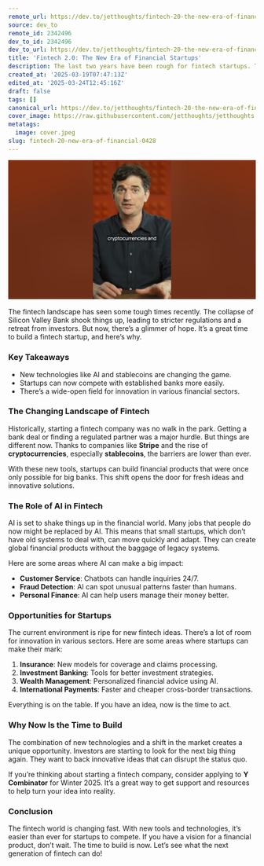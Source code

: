 ```yaml
---
remote_url: https://dev.to/jetthoughts/fintech-20-the-new-era-of-financial-startups-260l
source: dev_to
remote_id: 2342496
dev_to_id: 2342496
dev_to_url: https://dev.to/jetthoughts/fintech-20-the-new-era-of-financial-startups-260l
title: 'Fintech 2.0: The New Era of Financial Startups'
description: The last two years have been rough for fintech startups. The SVB collapse led to regulators clamping down, and investors fled the space. That was good for incumbents and bad for new fintechs. We hope that's about to change and now is a great time to build a fintech startup.
created_at: '2025-03-19T07:47:13Z'
edited_at: '2025-03-24T12:45:16Z'
draft: false
tags: []
canonical_url: https://dev.to/jetthoughts/fintech-20-the-new-era-of-financial-startups-260l
cover_image: https://raw.githubusercontent.com/jetthoughts/jetthoughts.github.io/master/content/blog/fintech-20-new-era-of-financial-0428/cover.jpeg
metatags:
  image: cover.jpeg
slug: fintech-20-new-era-of-financial-0428
---
```

[![Fintech 2.0: The New Era of Financial Startups](file_0.jpg)](https://www.youtube.com/watch?v=jJp13H5a-jE)

The fintech landscape has seen some tough times recently. The collapse of Silicon Valley Bank shook things up, leading to stricter regulations and a retreat from investors. But now, there’s a glimmer of hope. It’s a great time to build a fintech startup, and here’s why.

### Key Takeaways

*   New technologies like AI and stablecoins are changing the game.
*   Startups can now compete with established banks more easily.
*   There’s a wide-open field for innovation in various financial sectors.

### The Changing Landscape of Fintech

Historically, starting a fintech company was no walk in the park. Getting a bank deal or finding a regulated partner was a major hurdle. But things are different now. Thanks to companies like **Stripe** and the rise of **cryptocurrencies**, especially **stablecoins**, the barriers are lower than ever.

With these new tools, startups can build financial products that were once only possible for big banks. This shift opens the door for fresh ideas and innovative solutions.

### The Role of AI in Fintech

AI is set to shake things up in the financial world. Many jobs that people do now might be replaced by AI. This means that small startups, which don’t have old systems to deal with, can move quickly and adapt. They can create global financial products without the baggage of legacy systems.

Here are some areas where AI can make a big impact:

*   **Customer Service**: Chatbots can handle inquiries 24/7.
*   **Fraud Detection**: AI can spot unusual patterns faster than humans.
*   **Personal Finance**: AI can help users manage their money better.

### Opportunities for Startups

The current environment is ripe for new fintech ideas. There’s a lot of room for innovation in various sectors. Here are some areas where startups can make their mark:

1.  **Insurance**: New models for coverage and claims processing.
2.  **Investment Banking**: Tools for better investment strategies.
3.  **Wealth Management**: Personalized financial advice using AI.
4.  **International Payments**: Faster and cheaper cross-border transactions.

Everything is on the table. If you have an idea, now is the time to act.

### Why Now Is the Time to Build

The combination of new technologies and a shift in the market creates a unique opportunity. Investors are starting to look for the next big thing again. They want to back innovative ideas that can disrupt the status quo.

If you’re thinking about starting a fintech company, consider applying to **Y Combinator** for Winter 2025. It’s a great way to get support and resources to help turn your idea into reality.

### Conclusion

The fintech world is changing fast. With new tools and technologies, it’s easier than ever for startups to compete. If you have a vision for a financial product, don’t wait. The time to build is now. Let’s see what the next generation of fintech can do!